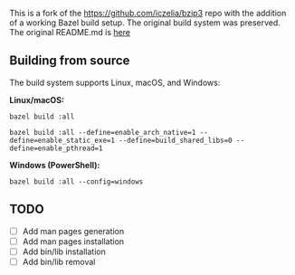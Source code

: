 This is a fork of the https://github.com/iczelia/bzip3 repo with the addition of a working Bazel build setup.
The original build system was preserved.
The original README.md is [here](READMEORIG.md)

## Building from source

The build system supports Linux, macOS, and Windows:

**Linux/macOS:**

```console
bazel build :all
```

```
bazel build :all --define=enable_arch_native=1 --define=enable_static_exe=1 --define=build_shared_libs=0 --define=enable_pthread=1
```

**Windows (PowerShell):**

```console
bazel build :all --config=windows
```

## TODO

- [ ] Add man pages generation
- [ ] Add man pages installation
- [ ] Add bin/lib installation
- [ ] Add bin/lib removal
